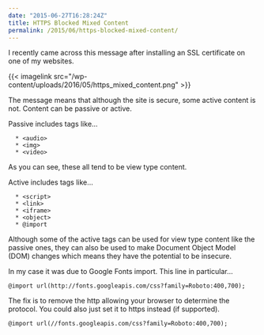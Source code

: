 ```yaml
---
date: "2015-06-27T16:28:24Z"
title: HTTPS Blocked Mixed Content
permalink: /2015/06/https-blocked-mixed-content/
---
```

I recently came across this message after installing an SSL certificate on one of my websites.

{{< imagelink src="/wp-content/uploads/2016/05/https_mixed_content.png" >}}

The message means that although the site is secure, some active content is not. Content can be passive or active.

Passive includes tags like…

```
  * <audio>
  * <img>
  * <video>
```

As you can see, these all tend to be view type content.

Active includes tags like…

```
  * <script>
  * <link>
  * <iframe>
  * <object>
  * @import
```

Although some of the active tags can be used for view type content like the passive ones, they can also be used to make Document Object Model (DOM) changes which means they have the potential to be insecure.

In my case it was due to Google Fonts import. This line in particular…

```
@import url(http://fonts.googleapis.com/css?family=Roboto:400,700);
```

The fix is to remove the http allowing your browser to determine the protocol. You could also just set it to https instead (if supported).

```
@import url(//fonts.googleapis.com/css?family=Roboto:400,700);
```